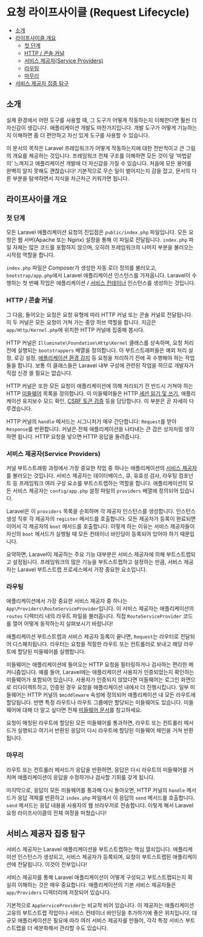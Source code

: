 # 요청 라이프사이클 (Request Lifecycle)

- [소개](#introduction)
- [라이프사이클 개요](#lifecycle-overview)
    - [첫 단계](#first-steps)
    - [HTTP / 콘솔 커널](#http-console-kernels)
    - [서비스 제공자(Service Providers)](#service-providers)
    - [라우팅](#routing)
    - [마무리](#finishing-up)
- [서비스 제공자 집중 탐구](#focus-on-service-providers)

<a name="introduction"></a>
## 소개

실제 환경에서 어떤 도구를 사용할 때, 그 도구가 어떻게 작동하는지 이해한다면 훨씬 더 자신감이 생깁니다. 애플리케이션 개발도 마찬가지입니다. 개발 도구가 어떻게 기능하는지 이해하면 좀 더 편안하고 자신 있게 도구를 사용할 수 있습니다.

이 문서의 목적은 Laravel 프레임워크가 어떻게 작동하는지에 대한 전반적이고 큰 그림의 개요를 제공하는 것입니다. 프레임워크 전체 구조를 이해하면 모든 것이 덜 ‘마법같이’ 느껴지고 애플리케이션 개발에 더 자신감을 가질 수 있습니다. 처음에 모든 용어를 완벽히 알지 못해도 괜찮습니다! 기본적으로 무슨 일이 벌어지는지 감을 잡고, 문서의 다른 부분을 탐색하면서 지식을 차근차근 키워가면 됩니다.

<a name="lifecycle-overview"></a>
## 라이프사이클 개요

<a name="first-steps"></a>
### 첫 단계

모든 Laravel 애플리케이션 요청의 진입점은 `public/index.php` 파일입니다. 모든 요청은 웹 서버(Apache 또는 Nginx) 설정을 통해 이 파일로 전달됩니다. `index.php` 파일 자체는 많은 코드를 포함하지 않으며, 오히려 프레임워크의 나머지 부분을 불러오는 시작점 역할을 합니다.

`index.php` 파일은 Composer가 생성한 자동 로더 정의를 불러오고, `bootstrap/app.php`에서 Laravel 애플리케이션 인스턴스를 가져옵니다. Laravel이 수행하는 첫 번째 작업은 애플리케이션 / [서비스 컨테이너](/docs/10.x/container) 인스턴스를 생성하는 것입니다.

<a name="http-console-kernels"></a>
### HTTP / 콘솔 커널

그 다음, 들어오는 요청은 요청 유형에 따라 HTTP 커널 또는 콘솔 커널로 전달됩니다. 이 두 커널은 모든 요청이 거쳐 가는 중앙 허브 역할을 합니다. 지금은 `app/Http/Kernel.php`에 위치한 HTTP 커널에 집중해 봅시다.

HTTP 커널은 `Illuminate\Foundation\Http\Kernel` 클래스를 상속하며, 요청 처리 전에 실행되는 `bootstrappers` 배열을 정의합니다. 이 부트스트래퍼들은 예외 처리 설정, 로깅 설정, [애플리케이션 환경 감지](/docs/10.x/configuration#environment-configuration) 등 요청을 처리하기 전에 꼭 수행해야 하는 작업들을 합니다. 보통 이 클래스들은 Laravel 내부 구성에 관련된 작업을 하므로 개발자가 직접 신경 쓸 필요는 없습니다.

HTTP 커널은 또한 모든 요청이 애플리케이션에 의해 처리되기 전 반드시 거쳐야 하는 HTTP [미들웨어](/docs/10.x/middleware) 목록을 정의합니다. 이 미들웨어들은 HTTP [세션 읽기 및 쓰기](/docs/10.x/session), 애플리케이션 유지보수 모드 확인, [CSRF 토큰 검증](/docs/10.x/csrf) 등을 담당합니다. 이 부분은 곧 자세히 다루겠습니다.

HTTP 커널의 `handle` 메서드는 시그니처가 매우 간단합니다: `Request`를 받아 `Response`를 반환합니다. 커널은 전체 애플리케이션을 나타내는 큰 검은 상자처럼 생각하면 됩니다. HTTP 요청을 넣으면 HTTP 응답을 돌려줍니다.

<a name="service-providers"></a>
### 서비스 제공자(Service Providers)

커널 부트스트래핑 과정에서 가장 중요한 작업 중 하나는 애플리케이션의 [서비스 제공자](/docs/10.x/providers)를 불러오는 것입니다. 서비스 제공자는 데이터베이스, 큐, 유효성 검사, 라우팅 컴포넌트 등 프레임워크 여러 구성 요소를 부트스트랩하는 역할을 합니다. 애플리케이션의 모든 서비스 제공자는 `config/app.php` 설정 파일의 `providers` 배열에 정의되어 있습니다.

Laravel은 이 `providers` 목록을 순회하며 각 제공자 인스턴스를 생성합니다. 인스턴스 생성 직후 각 제공자의 `register` 메서드를 호출합니다. 모든 제공자가 등록이 완료되면 이어서 각 제공자의 `boot` 메서드를 호출합니다. 이렇게 하는 이유는 서비스 제공자들이 자신의 `boot` 메서드가 실행될 때 모든 컨테이너 바인딩이 등록되어 있어야 하기 때문입니다.

요약하면, Laravel이 제공하는 주요 기능 대부분은 서비스 제공자에 의해 부트스트랩되고 설정됩니다. 프레임워크의 많은 기능을 부트스트랩하고 설정하는 만큼, 서비스 제공자는 Laravel 부트스트랩 프로세스에서 가장 중요한 요소입니다.

<a name="routing"></a>
### 라우팅

애플리케이션에서 가장 중요한 서비스 제공자 중 하나는 `App\Providers\RouteServiceProvider`입니다. 이 서비스 제공자는 애플리케이션의 `routes` 디렉터리 내의 라우트 파일을 불러옵니다. 직접 `RouteServiceProvider` 코드를 열어 어떻게 동작하는지 살펴보시기 바랍니다!

애플리케이션 부트스트랩과 서비스 제공자 등록이 끝나면, `Request`는 라우터로 전달되어 디스패치됩니다. 라우터는 요청을 적절한 라우트 또는 컨트롤러로 보내고 해당 라우트에 할당된 미들웨어를 실행합니다.

미들웨어는 애플리케이션에 들어오는 HTTP 요청을 필터링하거나 검사하는 편리한 메커니즘입니다. 예를 들어, Laravel에는 애플리케이션 사용자가 인증되었는지 확인하는 미들웨어가 포함되어 있습니다. 사용자가 인증되지 않았다면 미들웨어는 로그인 화면으로 리다이렉트하고, 인증된 경우 요청을 애플리케이션 내에서 더 진행시킵니다. 일부 미들웨어는 HTTP 커널의 `$middleware` 속성에 정의되어 애플리케이션 내 모든 라우트에 할당됩니다. 반면 특정 라우트나 라우트 그룹에만 할당되는 미들웨어도 있습니다. 미들웨어에 대해 더 알고 싶다면 전체 [미들웨어 문서](/docs/10.x/middleware)를 참고하세요.

요청이 매칭된 라우트에 할당된 모든 미들웨어를 통과하면, 라우트 또는 컨트롤러 메서드가 실행되고 여기서 반환된 응답이 다시 라우트에 할당된 미들웨어 체인을 거쳐 반환됩니다.

<a name="finishing-up"></a>
### 마무리

라우트 또는 컨트롤러 메서드가 응답을 반환하면, 응답은 다시 라우트의 미들웨어를 거치며 애플리케이션이 응답을 수정하거나 검사할 기회를 갖게 됩니다.

마지막으로, 응답이 모든 미들웨어를 통과해 다시 돌아오면, HTTP 커널의 `handle` 메서드가 응답 객체를 반환하고 `index.php` 파일에서 이 응답의 `send` 메서드를 호출합니다. `send` 메서드는 응답 내용을 사용자의 웹 브라우저로 전송합니다. 이렇게 해서 Laravel 요청 라이프사이클의 전체 여정을 마쳤습니다!

<a name="focus-on-service-providers"></a>
## 서비스 제공자 집중 탐구

서비스 제공자는 Laravel 애플리케이션을 부트스트랩하는 핵심 열쇠입니다. 애플리케이션 인스턴스가 생성되고, 서비스 제공자가 등록되며, 요청이 부트스트랩된 애플리케이션에 전달됩니다. 이것이 전부입니다!

서비스 제공자를 통해 Laravel 애플리케이션이 어떻게 구성되고 부트스트랩되는지 확실히 이해하는 것은 매우 중요합니다. 애플리케이션의 기본 서비스 제공자들은 `app/Providers` 디렉터리에 저장되어 있습니다.

기본적으로 `AppServiceProvider`는 비교적 비어 있습니다. 이 제공자는 애플리케이션 고유의 부트스트랩 작업이나 서비스 컨테이너 바인딩을 추가하기에 좋은 위치입니다. 대규모 애플리케이션은 필요에 따라 여러 서비스 제공자를 만들어, 각각 특정 서비스 부트스트랩을 더 세분화해서 관리할 수도 있습니다.